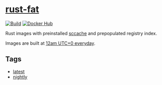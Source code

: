 # [rust-fat](https://github.com/kafji/rust-fat)

[![Build](https://github.com/kafji/noship/workflows/Build/badge.svg)](https://github.com/kafji/noship/actions?query=workflow%3ABuild)
[![Docker Hub](https://img.shields.io/badge/Docker-Hub-blue)](https://hub.docker.com/r/nusnus/rust-fat)

Rust images with preinstalled [sccache](https://github.com/mozilla/sccache) and prepopulated registry index.

Images are built at [12am UTC+0 everyday](https://github.com/kafji/rust-fat/blob/master/.github/workflows/build.yml#L4-L5).

## Tags

- [latest](https://github.com/kafji/rust-fat/blob/master/latest/Dockerfile)
- [nightly](https://github.com/kafji/rust-fat/blob/master/nightly/Dockerfile)
